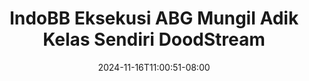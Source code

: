 --- 
title: "IndoBB Eksekusi ABG Mungil Adik Kelas Sendiri  DoodStream"
description: "streaming bokep IndoBB Eksekusi ABG Mungil Adik Kelas Sendiri  DoodStream  tele full vidio  "
date: 2024-11-16T11:00:51-08:00
file_code: "rkvxy5jz5wvd"
draft: false
cover: "jm4e2632d5rvqtkx.jpg"
tags: ["IndoBB", "Eksekusi", "ABG", "Mungil", "Adik", "Kelas", "Sendiri", "DoodStream", "bokep-indo", "bokep-viral", "bokep-ig"]
length: 300
fld_id: "1392263"
foldername: "adikkelas"
categories: ["adikkelas"]
views: 467
---